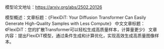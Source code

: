 模型论文地址：https://arxiv.org/abs/2502.20126

模型概述：文章标题：《FlexiDiT: Your Diffusion Transformer Can Easily Generate High-Quality Samples with Less Compute》
中文文章标题：《FlexiDiT：您的扩散Transformer可以轻松生成高质量样本，计算量更少》
文章内容：提出FlexiDiT模型，通过条件生成和计算优化，实现高效生成高质量图像样本。
